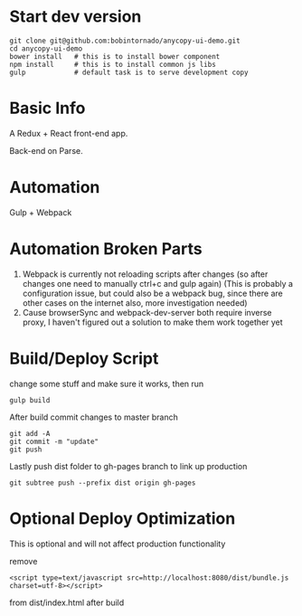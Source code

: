 # Start dev version

```
git clone git@github.com:bobintornado/anycopy-ui-demo.git
cd anycopy-ui-demo
bower install 	# this is to install bower component
npm install 	# this is to install common js libs
gulp 			# default task is to serve development copy
```

# Basic Info

A Redux + React front-end app.

Back-end on Parse.

# Automation

Gulp + Webpack

# Automation Broken Parts

1. Webpack is currently not reloading scripts after changes (so after changes one need to manually ctrl+c and gulp again) (This is probably a configuration issue, but could also be a webpack bug, since there are other cases on the internet also, more investigation needed)
2. Cause browserSync and webpack-dev-server both require inverse proxy, I haven't figured out a solution to make them work together yet

# Build/Deploy Script 

change some stuff and make sure it works, then run

```
gulp build
```

After build commit changes to master branch

```
git add -A
git commit -m "update"
git push
```

Lastly push dist folder to gh-pages branch to link up production

```
git subtree push --prefix dist origin gh-pages
```

# Optional Deploy Optimization

This is optional and will not affect production functionality

remove 

```
<script type=text/javascript src=http://localhost:8080/dist/bundle.js charset=utf-8></script>
```

from dist/index.html after build